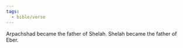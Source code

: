 ```yaml
---
tags:
  - bible/verse
---
```

Arpachshad became the father of Shelah. Shelah became the father of Eber.